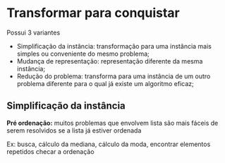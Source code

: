 # Transformar para conquistar

Possui 3 variantes

- Simplificação da instância: transformação para uma instância mais simples ou conveniente do mesmo problema;
- Mudança de representação: representação diferente da mesma instância;
- Redução do problema: transforma para uma instância de um outro problema diferente para o qual já existe um algoritmo eficaz;

## Simplificação da instância

**Pré ordenação:** muitos problemas que envolvem lista são mais fáceis de serem resolvidos se a lista já estiver ordenada

Ex: busca, cálculo da mediana, cálculo da moda, encontrar elementos repetidos checar a ordenação